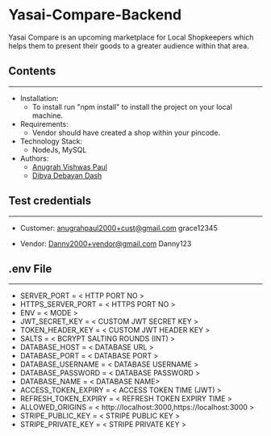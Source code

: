 # Yasai-Compare-Backend

Yasai Compare is an upcoming marketplace for Local Shopkeepers which helps them to present their goods to a greater audience within that area. 

## Contents
---

- Installation: 
    - To install run "npm install" to install the project on your local machine.
- Requirements: 
    - Vendor should have created a shop within your pincode.
- Technology Stack: 
    - NodeJs, MySQL 
- Authors: 
    - [Anugrah Vishwas Paul]('https://github.com/anugrahpaul2000')
    - [Dibya Debayan Dash]('https://github.com/Dibya12345')

## Test credentials
---

- Customer: 
    anugrahpaul2000+cust@gmail.com
    grace12345

- Vendor:
    Danny2000+vendor@gmail.com
    Danny123

## .env File
---

- SERVER_PORT = < HTTP PORT NO >  
- HTTPS_SERVER_PORT = < HTTPS PORT NO >  
- ENV = < MODE >  
- JWT_SECRET_KEY = < CUSTOM JWT SECRET KEY >  
- TOKEN_HEADER_KEY = < CUSTOM JWT HEADER KEY >  
- SALTS = < BCRYPT SALTING ROUNDS (INT) >  
- DATABASE_HOST = < DATABASE URL >  
- DATABASE_PORT = < DATABASE PORT >  
- DATABASE_USERNAME = < DATABASE USERNAME >  
- DATABASE_PASSWORD = < DATABASE PASSWORD >  
- DATABASE_NAME = < DATABASE NAME>  
- ACCESS_TOKEN_EXPIRY = < ACCESS TOKEN TIME (JWT) >  
- REFRESH_TOKEN_EXPIRY = < REFRESH TOKEN EXPIRY TIME >  
- ALLOWED_ORIGINS = < http://localhost:3000,https://localhost:3000 >  
- STRIPE_PUBLIC_KEY = < STRIPE PUBLIC KEY >  
- STRIPE_PRIVATE_KEY = < STRIPE PRIVATE KEY >  